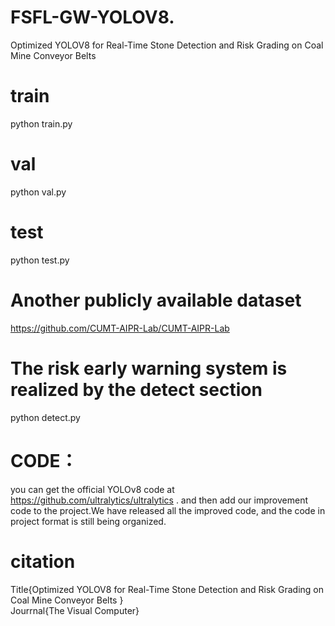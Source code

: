 # FSFL-GW-YOLOV8.
Optimized YOLOV8 for Real-Time Stone Detection and Risk Grading on Coal Mine Conveyor Belts 
# train
python train.py
# val
python val.py
# test
python  test.py
# Another publicly available dataset
https://github.com/CUMT-AIPR-Lab/CUMT-AIPR-Lab
# The risk early warning system is realized by the detect section
python detect.py
# CODE：
you can get the official YOLOv8 code at https://github.com/ultralytics/ultralytics .
and then add our improvement code to the project.We have released all the improved code, and the code in project format is still being organized.
# citation
Title{Optimized YOLOV8 for Real-Time Stone Detection and Risk Grading on Coal Mine Conveyor Belts }  
Jourrnal{The Visual Computer}
